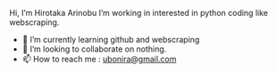 Hi, I’m Hirotaka Arinobu
I’m working in interested in python coding like webscraping.
- 🌱 I’m currently learning github and webscraping
- 💞️ I’m looking to collaborate on nothing.
- 📫 How to reach me : ubonira@gmail.com

<!---
Hirota1969/Hirota1969 is a ✨ special ✨ repository because its `README.md` (this file) appears on your GitHub profile.
You can click the Preview link to take a look at your changes.
--->
